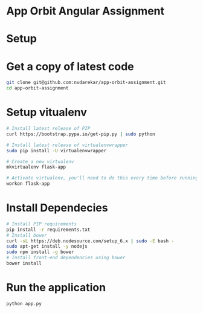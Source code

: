 App Orbit Angular Assignment
=============================

Setup
===============
# Get a copy of latest code

```bash
git clone git@github.com:nvdarekar/app-orbit-assignment.git
cd app-orbit-assignment
```


# Setup vitualenv

```bash
# Install latest release of PIP
curl https://bootstrap.pypa.io/get-pip.py | sudo python

# Install latest release of virtualenvwrapper
sudo pip install -U virtualenvwrapper

# Create a new virtualenv
mkvirtualenv flask-app

# Activate virtualenv, you'll need to do this every time before running any python code/shell.
workon flask-app
```


# Install Dependecies
```bash
# Install PIP requirements
pip install -r requirements.txt
# Install bower
curl -sL https://deb.nodesource.com/setup_6.x | sudo -E bash -
sudo apt-get install -y nodejs
sudo npm install -g bower
# Install front-end dependencies using bower
bower install
```

# Run the application
```bash
python app.py
```
